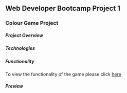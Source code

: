 ## Web Developer Bootcamp Project 1

### Colour Game Project

##### Project Overview


##### Technologies


##### Functionality

To view the functionality of the game please click [here](https://z2np3.codesandbox.io/)


##### Preview
